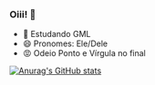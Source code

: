 ### Oiii! 👋

- 🌱 Estudando GML
- 😄 Pronomes: Ele/Dele
- 😡 Odeio Ponto e Vírgula no final

[![Anurag's GitHub stats](https://github-readme-stats.vercel.app/api?username=barbosa-jp&bg_color=00000000&theme=dracula)](https://github.com/anuraghazra/github-readme-stats)
